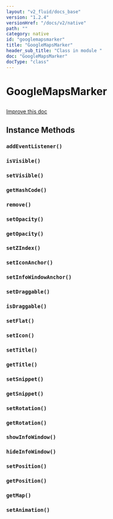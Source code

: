 ```yaml
---
layout: "v2_fluid/docs_base"
version: "1.2.4"
versionHref: "/docs/v2/native"
path: ""
category: native
id: "googlemapsmarker"
title: "GoogleMapsMarker"
header_sub_title: "Class in module "
doc: "GoogleMapsMarker"
docType: "class"
---
```









<h1 class="api-title">

  
  GoogleMapsMarker
  

  

  

</h1>

<a class="improve-v2-docs" href="http://github.com/driftyco/ionic-native/edit/master/-native/src/plugins/googlemaps.ts#L401">
  Improve this doc
</a>





<!-- decorators --><!-- @usage tag -->


<!-- @property tags -->


<!-- methods on the class -->

<h2>Instance Methods</h2>

<div id="addEventListener"></div>

<h3>
  <code>addEventListener()</code>


</h3>












<div id="isVisible"></div>

<h3>
  <code>isVisible()</code>


</h3>












<div id="setVisible"></div>

<h3>
  <code>setVisible()</code>


</h3>












<div id="getHashCode"></div>

<h3>
  <code>getHashCode()</code>


</h3>












<div id="remove"></div>

<h3>
  <code>remove()</code>


</h3>












<div id="setOpacity"></div>

<h3>
  <code>setOpacity()</code>


</h3>












<div id="getOpacity"></div>

<h3>
  <code>getOpacity()</code>


</h3>












<div id="setZIndex"></div>

<h3>
  <code>setZIndex()</code>


</h3>












<div id="setIconAnchor"></div>

<h3>
  <code>setIconAnchor()</code>


</h3>












<div id="setInfoWindowAnchor"></div>

<h3>
  <code>setInfoWindowAnchor()</code>


</h3>












<div id="setDraggable"></div>

<h3>
  <code>setDraggable()</code>


</h3>












<div id="isDraggable"></div>

<h3>
  <code>isDraggable()</code>


</h3>












<div id="setFlat"></div>

<h3>
  <code>setFlat()</code>


</h3>












<div id="setIcon"></div>

<h3>
  <code>setIcon()</code>


</h3>












<div id="setTitle"></div>

<h3>
  <code>setTitle()</code>


</h3>












<div id="getTitle"></div>

<h3>
  <code>getTitle()</code>


</h3>












<div id="setSnippet"></div>

<h3>
  <code>setSnippet()</code>


</h3>












<div id="getSnippet"></div>

<h3>
  <code>getSnippet()</code>


</h3>












<div id="setRotation"></div>

<h3>
  <code>setRotation()</code>


</h3>












<div id="getRotation"></div>

<h3>
  <code>getRotation()</code>


</h3>












<div id="showInfoWindow"></div>

<h3>
  <code>showInfoWindow()</code>


</h3>












<div id="hideInfoWindow"></div>

<h3>
  <code>hideInfoWindow()</code>


</h3>












<div id="setPosition"></div>

<h3>
  <code>setPosition()</code>


</h3>












<div id="getPosition"></div>

<h3>
  <code>getPosition()</code>


</h3>












<div id="getMap"></div>

<h3>
  <code>getMap()</code>


</h3>












<div id="setAnimation"></div>

<h3>
  <code>setAnimation()</code>


</h3>










<!-- related link --><!-- end content block -->


<!-- end body block -->

